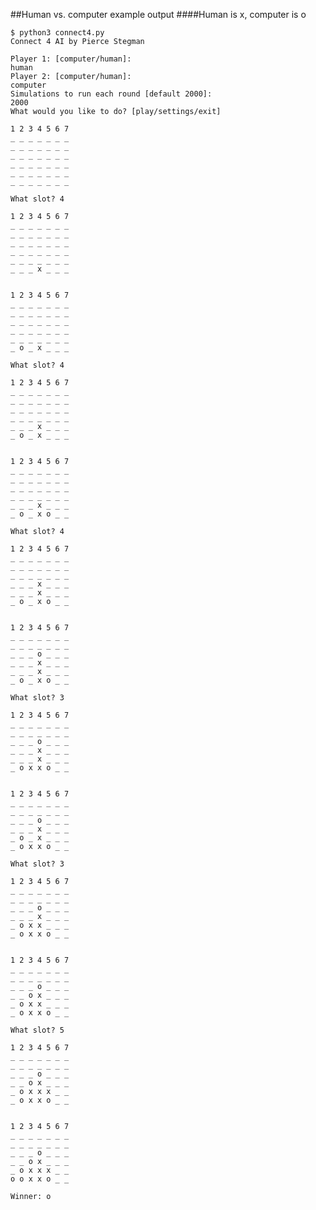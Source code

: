 ##Human vs. computer example output
####Human is x, computer is o

    $ python3 connect4.py 
    Connect 4 AI by Pierce Stegman
    
    Player 1: [computer/human]:      
    human
    Player 2: [computer/human]: 
    computer
    Simulations to run each round [default 2000]: 
    2000
    What would you like to do? [play/settings/exit] 
    
    1 2 3 4 5 6 7
    _ _ _ _ _ _ _ 
    _ _ _ _ _ _ _ 
    _ _ _ _ _ _ _ 
    _ _ _ _ _ _ _ 
    _ _ _ _ _ _ _ 
    _ _ _ _ _ _ _ 
    
    What slot? 4
    
    1 2 3 4 5 6 7
    _ _ _ _ _ _ _ 
    _ _ _ _ _ _ _ 
    _ _ _ _ _ _ _ 
    _ _ _ _ _ _ _ 
    _ _ _ _ _ _ _ 
    _ _ _ x _ _ _ 
    
    
    1 2 3 4 5 6 7
    _ _ _ _ _ _ _ 
    _ _ _ _ _ _ _ 
    _ _ _ _ _ _ _ 
    _ _ _ _ _ _ _ 
    _ _ _ _ _ _ _ 
    _ o _ x _ _ _ 
    
    What slot? 4
    
    1 2 3 4 5 6 7
    _ _ _ _ _ _ _ 
    _ _ _ _ _ _ _ 
    _ _ _ _ _ _ _ 
    _ _ _ _ _ _ _ 
    _ _ _ x _ _ _ 
    _ o _ x _ _ _ 
    
    
    1 2 3 4 5 6 7
    _ _ _ _ _ _ _ 
    _ _ _ _ _ _ _ 
    _ _ _ _ _ _ _ 
    _ _ _ _ _ _ _ 
    _ _ _ x _ _ _ 
    _ o _ x o _ _ 
    
    What slot? 4
    
    1 2 3 4 5 6 7
    _ _ _ _ _ _ _ 
    _ _ _ _ _ _ _ 
    _ _ _ _ _ _ _ 
    _ _ _ x _ _ _ 
    _ _ _ x _ _ _ 
    _ o _ x o _ _ 
    
    
    1 2 3 4 5 6 7
    _ _ _ _ _ _ _ 
    _ _ _ _ _ _ _ 
    _ _ _ o _ _ _ 
    _ _ _ x _ _ _ 
    _ _ _ x _ _ _ 
    _ o _ x o _ _ 
    
    What slot? 3
    
    1 2 3 4 5 6 7
    _ _ _ _ _ _ _ 
    _ _ _ _ _ _ _ 
    _ _ _ o _ _ _ 
    _ _ _ x _ _ _ 
    _ _ _ x _ _ _ 
    _ o x x o _ _ 
    
    
    1 2 3 4 5 6 7
    _ _ _ _ _ _ _ 
    _ _ _ _ _ _ _ 
    _ _ _ o _ _ _ 
    _ _ _ x _ _ _ 
    _ o _ x _ _ _ 
    _ o x x o _ _ 
    
    What slot? 3
    
    1 2 3 4 5 6 7
    _ _ _ _ _ _ _ 
    _ _ _ _ _ _ _ 
    _ _ _ o _ _ _ 
    _ _ _ x _ _ _ 
    _ o x x _ _ _ 
    _ o x x o _ _ 
    
    
    1 2 3 4 5 6 7
    _ _ _ _ _ _ _ 
    _ _ _ _ _ _ _ 
    _ _ _ o _ _ _ 
    _ _ o x _ _ _ 
    _ o x x _ _ _ 
    _ o x x o _ _ 
    
    What slot? 5
    
    1 2 3 4 5 6 7
    _ _ _ _ _ _ _ 
    _ _ _ _ _ _ _ 
    _ _ _ o _ _ _ 
    _ _ o x _ _ _ 
    _ o x x x _ _ 
    _ o x x o _ _ 
    
    
    1 2 3 4 5 6 7
    _ _ _ _ _ _ _ 
    _ _ _ _ _ _ _ 
    _ _ _ o _ _ _ 
    _ _ o x _ _ _ 
    _ o x x x _ _ 
    o o x x o _ _ 
    
    Winner: o
